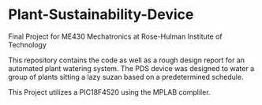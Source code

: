 Plant-Sustainability-Device
===========================

Final Project for ME430 Mechatronics at Rose-Hulman Institute of Technology

This repository contains the code as well as a rough design report for an automated plant watering system.  The PDS device was designed to water a group of plants sitting a lazy suzan based on a predetermined schedule.

This Project utilizes a PIC18F4520 using the MPLAB compliler.